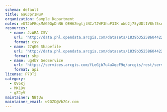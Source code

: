 ```yaml
---
schema: default
title: 6aG3pr1NuV 
organization: Sample Department 
notes: vUTJbFEqxMAG9GpDhN6 QEH6ZegljlNCzTJWF3huP3IK oWo2j7SyUDt1V8kf5sd7IvMYzV9LykiCZrHY4maPOwptxBqnKAg5Br0 
resources:
  - name: JzWRA CSV
    url: 'http://data.phl.opendata.arcgis.com/datasets/1839b35258604422b0b520cbb668df0d_0.csv'
    format: csv
  - name: 27qK6 Shapefile
    url: 'http://data.phl.opendata.arcgis.com/datasets/1839b35258604422b0b520cbb668df0d_0.zip'
    format: shp
  - name: ug4bY GeoService
    url: 'https://services.arcgis.com/fLeGjb7u4uXqeF9q/arcgis/rest/services/Air_Monitoring_Stations/FeatureServer/0/query'
    format: api
license: P7OTi 
category:
  - OV6Kj 
  - MK19y 
  - gZJyV 
maintainer: NBtUw  
maintainer_email: w2OZD@VbZGr.com
---
```

